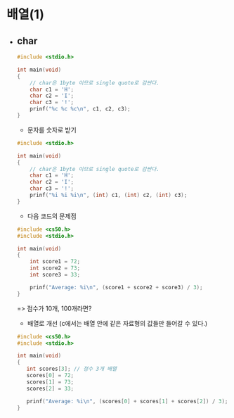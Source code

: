 # 배열(1)

- ## char

  ```c
  #include <stdio.h>

  int main(void)
  {
      // char은 1byte 이므로 single quote로 감싼다.
      char c1 = 'H';
      char c2 = 'I';
      char c3 = '!';
      prinf("%c %c %c\n", c1, c2, c3);
  }
  ```

  - 문자를 숫자로 받기

  ```c
  #include <stdio.h>

  int main(void)
  {
      // char은 1byte 이므로 single quote로 감싼다.
      char c1 = 'H';
      char c2 = 'I';
      char c3 = '!';
      prinf("%i %i %i\n", (int) c1, (int) c2, (int) c3);
  }
  ```

  - 다음 코드의 문제점

  ```c
  #include <cs50.h>
  #include <stdio.h>

  int main(void)
  {
      int score1 = 72;
      int score2 = 73;
      int score3 = 33;

      prinf("Average: %i\n", (score1 + score2 + score3) / 3);
  }
  ```

  => 점수가 10개, 100개라면?

  - 배열로 개선 (c에서는 배열 안에 같은 자료형의 값들만 들어갈 수 있다.)

  ```c
  #include <cs50.h>
  #include <stdio.h>

  int main(void)
  {
     int scores[3]; // 정수 3개 배열
     scores[0] = 72;
     scores[1] = 73;
     scores[2] = 33;

     prinf("Average: %i\n", (scores[0] + scores[1] + scores[2]) / 3);
  }
  ```
